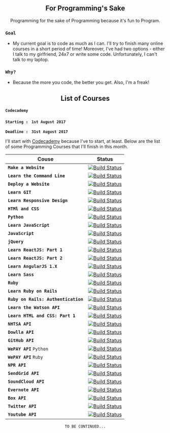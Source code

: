 <h2 align="center">For Programming's Sake</h2>

<p align="center">Programming for the sake of Programming because it's fun to Program.</p>

### `Goal`


- My current goal is to code as much as I can. I'll try to finish many online courses in a short period of time! Moreover, I've had two options - either I talk to my girlfriend, 24x7 or write some code. Unfortunately, I can't talk to my laptop.

### `Why?`


- Because the more you code, the better you get. Also, I'm a freak!


<h2 align="center">List of Courses</h2>

#### `Codecademy`

__`Starting : `__ __`1st August 2017`__

__`Deadline : `__ __`31st August 2017`__

I'll start with [Codecademy](https://www.codecademy.com) because I've to start, at least. Below are the list of some Programming Courses that I'll finish in this month. 

| Couse                           | Status  |
| ------------------------------- | ------- |
| __`Make a Website`__                  | [![Build Status](https://img.shields.io/badge/Progress-100%25-green.svg)]() |
| __`Learn the Command Line`__          | [![Build Status](https://img.shields.io/badge/Progress-100%25-green.svg)]() |
| __`Deploy a Website`__                | [![Build Status](https://img.shields.io/badge/Progress-100%25-green.svg)]() |
| __`Learn GIT`__                       | [![Build Status](https://img.shields.io/badge/Progress-100%25-green.svg)]() |
| __`Learn Responsive Design`__         | [![Build Status](https://img.shields.io/badge/Progress-100%25-green.svg)]() |
| __`HTMl and CSS`__                    | [![Build Status](https://img.shields.io/badge/Progress-58%25-darkgreen.svg)]() |
| __`Python`__                          | [![Build Status](https://img.shields.io/badge/Progress-Pending-orange.svg)]() |
| __`Learn JavaScript`__                | [![Build Status](https://img.shields.io/badge/Progress-Pending-orange.svg)]() |
| __`JavaScript`__                      | [![Build Status](https://img.shields.io/badge/Progress-Pending-orange.svg)]() |
| __`jQuery`__                          | [![Build Status](https://img.shields.io/badge/Progress-Pending-orange.svg)]() |
| __`Learn ReactJS: Part 1`__           | [![Build Status](https://img.shields.io/badge/Progress-Pending-orange.svg)]() |
| __`Learn ReactJS: Part 2`__           | [![Build Status](https://img.shields.io/badge/Progress-Pending-orange.svg)]() |
| __`Learn AngularJS 1.X`__             | [![Build Status](https://img.shields.io/badge/Progress-Pending-orange.svg)]() |
| __`Learn Sass`__                      | [![Build Status](https://img.shields.io/badge/Progress-Pending-orange.svg)]() |
| __`Ruby`__                            | [![Build Status](https://img.shields.io/badge/Progress-Pending-orange.svg)]() |
| __`Learn Ruby on Rails`__             | [![Build Status](https://img.shields.io/badge/Progress-Pending-orange.svg)]() |
| __`Ruby on Rails: Authentication`__   | [![Build Status](https://img.shields.io/badge/Progress-Pending-orange.svg)]() |
| __`Learn the Watson API`__            | [![Build Status](https://img.shields.io/badge/Progress-Pending-orange.svg)]() |
| __`Learn HTML and CSS: Part 1`__      | [![Build Status](https://img.shields.io/badge/Progress-Pending-orange.svg)]() |
| __`NHTSA API`__                       | [![Build Status](https://img.shields.io/badge/Progress-Pending-orange.svg)]() |
| __`Dowlla API`__                      | [![Build Status](https://img.shields.io/badge/Progress-Pending-orange.svg)]() |
| __`GitHub API`__                      | [![Build Status](https://img.shields.io/badge/Progress-Pending-orange.svg)]() |
| __`WePAY API`__ `Python`              | [![Build Status](https://img.shields.io/badge/Progress-Pending-orange.svg)]() |
| __`WePAY API`__ `Ruby`                | [![Build Status](https://img.shields.io/badge/Progress-Pending-orange.svg)]() |
| __`NPR API`__                         | [![Build Status](https://img.shields.io/badge/Progress-Pending-orange.svg)]() |
| __`SendGrid API`__                    | [![Build Status](https://img.shields.io/badge/Progress-Pending-orange.svg)]() |
| __`SoundCloud API`__                  | [![Build Status](https://img.shields.io/badge/Progress-Pending-orange.svg)]() |
| __`Evernote API`__                    | [![Build Status](https://img.shields.io/badge/Progress-Pending-orange.svg)]() |
| __`Box API`__                         | [![Build Status](https://img.shields.io/badge/Progress-Pending-orange.svg)]() |
| __`Twitter API`__                     | [![Build Status](https://img.shields.io/badge/Progress-Pending-orange.svg)]() |
| __`Youtube API`__                     | [![Build Status](https://img.shields.io/badge/Progress-Pending-orange.svg)]() |
<p align="center"><code>TO BE CONTINUED...</code></p>
